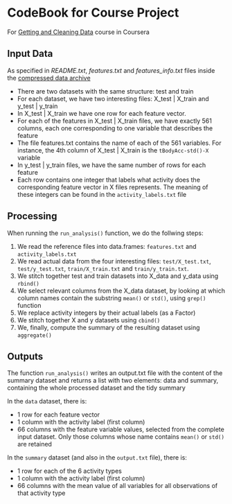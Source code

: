 # CodeBook for Course Project
For [Getting and Cleaning Data](https://class.coursera.org/getdata-010) course in Coursera

## Input Data
As specified in *README.txt*, *features.txt* and *features_info.txt* files inside the [compressed data archive](https://d396qusza40orc.cloudfront.net/getdata%2Fprojectfiles%2FUCI%20HAR%20Dataset.zip)

- There are two datasets with the same structure: test and train
- For each dataset, we have two interesting files: X_test | X_train and y_test | y_train
- In X_test | X_train we have one row for each feature vector.
- For each of the features in X_test | X_train files, we have exactly 561 columns, each one corresponding to one variable that describes the feature
- The file features.txt contains the name of each of the 561 variables. For instance, the 4th column of X_test | X_train is the `tBodyAcc-std()-X` variable
- In y_test | y_train files, we have the same number of rows for each feature
- Each row contains one integer that labels what activity does the corresponding feature vector in X files represents. The meaning of these integers can be found in the `activity_labels.txt` file

## Processing

When running the `run_analysis()` function, we do the follwing steps:

1. We read the reference files into data.frames: `features.txt` and `activity_labels.txt`
2. We read actual data from the four interesting files: `test/X_test.txt`, `test/y_test.txt`, `train/X_train.txt` and `train/y_train.txt`.
3. We stitch together test and train datasets into X_data and y_data using `rbind()`
4. We select relevant columns from the X_data dataset, by looking at which column names contain the substring `mean()` or `std()`, using `grep()` function
5. We replace activity integers by their actual labels (as a Factor)
6. We stitch together X and y datasets using `cbind()`
7. We, finally, compute the summary of the resulting dataset using `aggregate()`

## Outputs

The function `run_analysis()` writes an output.txt file with the content of the summary dataset and returns a list with two elements: data and summary, containing the whole processed dataset and the tidy summary

In the `data` dataset, there is:
- 1 row for each feature vector
- 1 column with the activity label (first column)
- 66 columns with the feature variable values, selected from the complete input dataset. Only those columns whose name contains `mean()` or `std()` are retained

In the `summary` dataset (and also in the `output.txt` file), there is:
- 1 row for each of the 6 activity types
- 1 column with the activity label (first column)
- 66 columns with the mean value of all variables for all observations of that activity type

